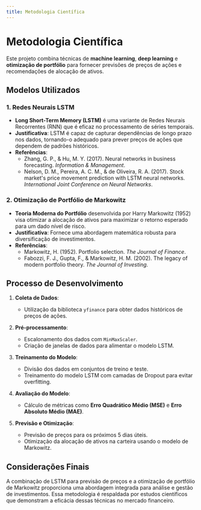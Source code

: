 ```yaml
---
title: Metodologia Científica
---
```


# Metodologia Científica

Este projeto combina técnicas de **machine learning**, **deep learning** e **otimização de portfólio** para fornecer previsões de preços de ações e recomendações de alocação de ativos.

## Modelos Utilizados

### 1. **Redes Neurais LSTM**

- **Long Short-Term Memory (LSTM)** é uma variante de Redes Neurais Recorrentes (RNN) que é eficaz no processamento de séries temporais.
- **Justificativa**: LSTM é capaz de capturar dependências de longo prazo nos dados, tornando-o adequado para prever preços de ações que dependem de padrões históricos.
- **Referências**:
  - Zhang, G. P., & Hu, M. Y. (2017). Neural networks in business forecasting. *Information & Management*.
  - Nelson, D. M., Pereira, A. C. M., & de Oliveira, R. A. (2017). Stock market's price movement prediction with LSTM neural networks. *International Joint Conference on Neural Networks*.

### 2. **Otimização de Portfólio de Markowitz**

- **Teoria Moderna do Portfólio** desenvolvida por Harry Markowitz (1952) visa otimizar a alocação de ativos para maximizar o retorno esperado para um dado nível de risco.
- **Justificativa**: Fornece uma abordagem matemática robusta para diversificação de investimentos.
- **Referências**:
  - Markowitz, H. (1952). Portfolio selection. *The Journal of Finance*.
  - Fabozzi, F. J., Gupta, F., & Markowitz, H. M. (2002). The legacy of modern portfolio theory. *The Journal of Investing*.

## Processo de Desenvolvimento

1. **Coleta de Dados**:
   - Utilização da biblioteca `yfinance` para obter dados históricos de preços de ações.

2. **Pré-processamento**:
   - Escalonamento dos dados com `MinMaxScaler`.
   - Criação de janelas de dados para alimentar o modelo LSTM.

3. **Treinamento do Modelo**:
   - Divisão dos dados em conjuntos de treino e teste.
   - Treinamento do modelo LSTM com camadas de Dropout para evitar overfitting.

4. **Avaliação do Modelo**:
   - Cálculo de métricas como **Erro Quadrático Médio (MSE)** e **Erro Absoluto Médio (MAE)**.

5. **Previsão e Otimização**:
   - Previsão de preços para os próximos 5 dias úteis.
   - Otimização da alocação de ativos na carteira usando o modelo de Markowitz.

## Considerações Finais

A combinação de LSTM para previsão de preços e a otimização de portfólio de Markowitz proporciona uma abordagem integrada para análise e gestão de investimentos. Essa metodologia é respaldada por estudos científicos que demonstram a eficácia dessas técnicas no mercado financeiro.

